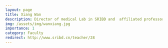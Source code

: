 ```yaml
---
layout: page
title: Xiang Wan
description: Director of medical Lab in SRIBD and  affiliated professor in SDS, CUHK-Shenzhen
img: /assets/img/wanxiang.jpg
importance: 1
category: Faculty
redirect: http://www.sribd.cn/teacher/28
---
```

